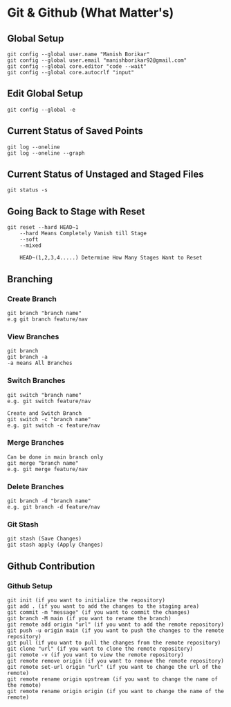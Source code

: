 # Git & Github (What Matter's)

## Global Setup
    git config --global user.name "Manish Borikar"
    git config --global user.email "manishborikar92@gmail.com"
    git config --global core.editor "code --wait"
    git config --global core.autocrlf "input"

## Edit Global Setup
    git config --global -e

## Current Status of Saved Points
    git log --oneline
    git log --oneline --graph

## Current Status of Unstaged and Staged Files
    git status -s

## Going Back to Stage with Reset
    git reset --hard HEAD~1
        --hard Means Completely Vanish till Stage 
        --soft
        --mixed

        HEAD~(1,2,3,4.....) Determine How Many Stages Want to Reset

## Branching
### Create Branch
    git branch "branch name"
    e.g git branch feature/nav

### View Branches
    git branch
    git branch -a
    -a means All Branches

### Switch Branches
    git switch "branch name"
    e.g. git switch feature/nav

    Create and Switch Branch
    git switch -c "branch name"
    e.g. git switch -c feature/nav

### Merge Branches
    Can be done in main branch only
    git merge "branch name"
    e.g. git merge feature/nav

### Delete Branches
    git branch -d "branch name"
    e.g. git branch -d feature/nav

### Git Stash
    git stash (Save Changes) 
    git stash apply (Apply Changes)
    
## Github Contribution
### Github Setup
    git init (if you want to initialize the repository)
    git add . (if you want to add the changes to the staging area)
    git commit -m "message" (if you want to commit the changes)
    git branch -M main (if you want to rename the branch)
    git remote add origin "url" (if you want to add the remote repository)
    git push -u origin main (if you want to push the changes to the remote repository)
    git pull (if you want to pull the changes from the remote repository)
    git clone "url" (if you want to clone the remote repository)
    git remote -v (if you want to view the remote repository)
    git remote remove origin (if you want to remove the remote repository)
    git remote set-url origin "url" (if you want to change the url of the remote)
    git remote rename origin upstream (if you want to change the name of the remote)
    git remote rename origin origin (if you want to change the name of the remote)